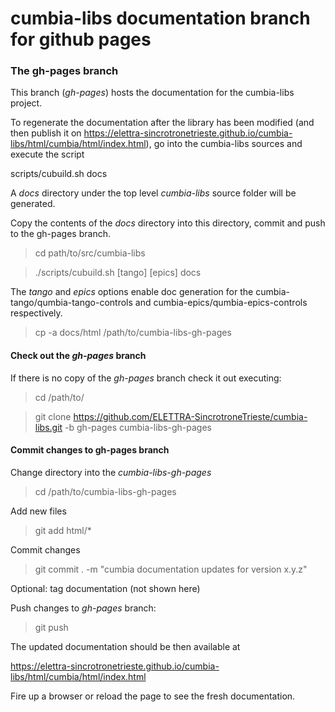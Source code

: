 # cumbia-libs documentation branch for github pages

### The gh-pages branch

This branch (*gh-pages*) hosts the documentation for the cumbia-libs project.

To regenerate the documentation after the library has been modified (and then publish it on https://elettra-sincrotronetrieste.github.io/cumbia-libs/html/cumbia/html/index.html), go into the cumbia-libs sources and execute the script

scripts/cubuild.sh  docs

A *docs* directory under the top level *cumbia-libs* source folder will be generated.

Copy the contents of the *docs* directory into this directory, commit and push to the gh-pages branch.

> cd path/to/src/cumbia-libs

> ./scripts/cubuild.sh [tango] [epics] docs

The *tango* and *epics* options enable doc generation for the cumbia-tango/qumbia-tango-controls and cumbia-epics/qumbia-epics-controls respectively.

> cp -a docs/html /path/to/cumbia-libs-gh-pages


#### Check out the *gh-pages* branch

If there is no copy of the *gh-pages* branch check it out executing:

> cd /path/to/

> git clone  https://github.com/ELETTRA-SincrotroneTrieste/cumbia-libs.git -b gh-pages cumbia-libs-gh-pages


#### Commit changes to gh-pages branch

Change directory into the *cumbia-libs-gh-pages*

> cd /path/to/cumbia-libs-gh-pages

Add new files

> git add html/*

Commit changes

> git commit . -m "cumbia documentation updates for version x.y.z"

Optional: tag documentation (not shown here)

Push changes to *gh-pages* branch:

> git push

The  updated documentation should be then available at


https://elettra-sincrotronetrieste.github.io/cumbia-libs/html/cumbia/html/index.html


Fire up a browser or reload the page to see the fresh documentation.


